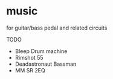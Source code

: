 # music
for guitar/bass pedal and related circuits

TODO
- Bleep Drum machine
- Rimshot 55
- Deadastronaut Bassman
- MM SR 2EQ
  
